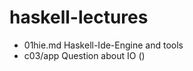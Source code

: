 # haskell-lectures
- 01hie.md     Haskell-Ide-Engine and tools
- c03/app       Question about IO ()
